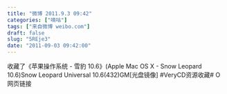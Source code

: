```yaml
---
title: "微博 2011.9.3 09:42"
categories: ["嘀咕"]
tags: ["来自微博 weibo.com"]
draft: false
slug: "5REje3"
date: "2011-09-03 09:42:00"
---
```


<p>收藏了《苹果操作系统 - 雪豹 10.6》(Apple Mac OS X - Snow Leopard 10.6)Snow Leopard Universal 10.6(432)GM[光盘镜像] #VeryCD资源收藏# O网页链接 ​​​​</p>
